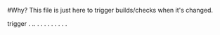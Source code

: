 #Why?
This file is just here to trigger builds/checks when it's changed.

trigger
.
..
.
.
.
.
.
.
.
.
.
